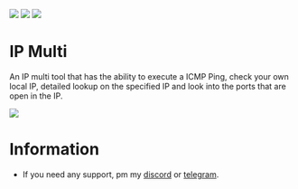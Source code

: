 ![](https://img.shields.io/github/watchers/qro/ip-multi?style=social) ![](https://img.shields.io/github/stars/qro/ip-multi?style=social) ![](https://img.shields.io/github/forks/qro/ip-multi?style=social)

# IP Multi
An IP multi tool that has the ability to execute a ICMP Ping, check your own local IP, detailed lookup on the specified IP and look into the ports that are open in the IP.

![](https://cdn.discordapp.com/attachments/631162287968747550/852356764497608724/unknown.png)

# Information
- If you need any support, pm my <a href="https://discord.com/users/289990779697496064">discord</a> or <a href="https://t.me/qro86">telegram</a>.
